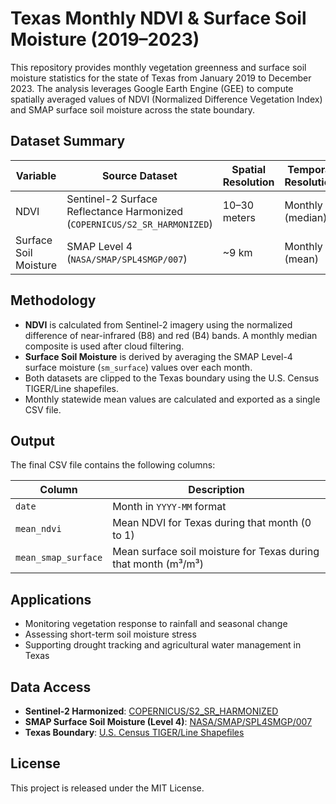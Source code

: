 # Texas Monthly NDVI & Surface Soil Moisture (2019–2023)

This repository provides monthly vegetation greenness and surface soil moisture statistics for the state of Texas from January 2019 to December 2023. The analysis leverages Google Earth Engine (GEE) to compute spatially averaged values of NDVI (Normalized Difference Vegetation Index) and SMAP surface soil moisture across the state boundary.

## Dataset Summary

| Variable               | Source Dataset                                              | Spatial Resolution | Temporal Resolution |
|------------------------|-------------------------------------------------------------|--------------------|----------------------|
| NDVI                  | Sentinel-2 Surface Reflectance Harmonized (`COPERNICUS/S2_SR_HARMONIZED`) | 10–30 meters       | Monthly (median)     |
| Surface Soil Moisture | SMAP Level 4 (`NASA/SMAP/SPL4SMGP/007`)                      | ~9 km              | Monthly (mean)       |

## Methodology

- **NDVI** is calculated from Sentinel-2 imagery using the normalized difference of near-infrared (B8) and red (B4) bands. A monthly median composite is used after cloud filtering.
- **Surface Soil Moisture** is derived by averaging the SMAP Level-4 surface moisture (`sm_surface`) values over each month.
- Both datasets are clipped to the Texas boundary using the U.S. Census TIGER/Line shapefiles.
- Monthly statewide mean values are calculated and exported as a single CSV file.

## Output

The final CSV file contains the following columns:

| Column               | Description                                              |
|----------------------|----------------------------------------------------------|
| `date`               | Month in `YYYY-MM` format                                |
| `mean_ndvi`          | Mean NDVI for Texas during that month (0 to 1)          |
| `mean_smap_surface`  | Mean surface soil moisture for Texas during that month (m³/m³) |

## Applications

- Monitoring vegetation response to rainfall and seasonal change  
- Assessing short-term soil moisture stress  
- Supporting drought tracking and agricultural water management in Texas

## Data Access

- **Sentinel-2 Harmonized**: [COPERNICUS/S2_SR_HARMONIZED](https://developers.google.com/earth-engine/datasets/catalog/COPERNICUS_S2_SR_HARMONIZED)
- **SMAP Surface Soil Moisture (Level 4)**: [NASA/SMAP/SPL4SMGP/007](https://developers.google.com/earth-engine/datasets/catalog/NASA_SMAP_SPL4SMGP_007)
- **Texas Boundary**: [U.S. Census TIGER/Line Shapefiles](https://www.census.gov/geographies/mapping-files/time-series/geo/tiger-line-file.html)

## License

This project is released under the MIT License.
